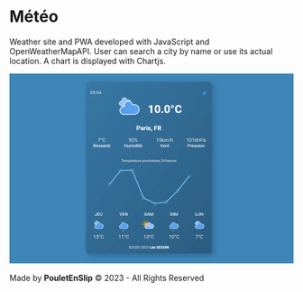 # Météo
Weather site and PWA developed with JavaScript and OpenWeatherMapAPI.
User can search a city by name or use its actual location.
A chart is displayed with Chartjs.

![0](https://github.com/PouletEnSlip/Meteo/blob/main/image.png)

Made by **PouletEnSlip** © 2023 - All Rights Reserved